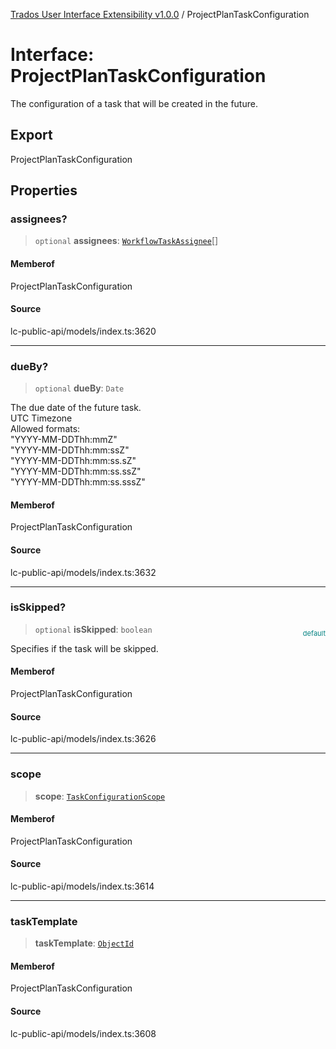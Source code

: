 [Trados User Interface Extensibility v1.0.0](../wiki/globals) / ProjectPlanTaskConfiguration

# Interface: ProjectPlanTaskConfiguration

The configuration of a task that will be created in the future.

## Export

ProjectPlanTaskConfiguration

## Properties

### assignees?

> `optional` **assignees**: [`WorkflowTaskAssignee`](../wiki/Interface.WorkflowTaskAssignee)[]

#### Memberof

ProjectPlanTaskConfiguration

#### Source

lc-public-api/models/index.ts:3620

***

### dueBy?

> `optional` **dueBy**: `Date`

The due date of the future task. <br> UTC Timezone <br> Allowed formats: <br> "YYYY-MM-DDThh:mmZ" <br> "YYYY-MM-DDThh:mm:ssZ" <br> "YYYY-MM-DDThh:mm:ss.sZ" <br> "YYYY-MM-DDThh:mm:ss.ssZ" <br> "YYYY-MM-DDThh:mm:ss.sssZ"

#### Memberof

ProjectPlanTaskConfiguration

#### Source

lc-public-api/models/index.ts:3632

***

### isSkipped?

> `optional` **isSkipped**: `boolean`

<div style="display:inline; float:right; color:#008080; margin-top:-23px; font-size:11px">default</div><div style="display: inline;">Specifies if the task will be skipped.</div>

#### Memberof

ProjectPlanTaskConfiguration

#### Source

lc-public-api/models/index.ts:3626

***

### scope

> **scope**: [`TaskConfigurationScope`](../wiki/Interface.TaskConfigurationScope)

#### Memberof

ProjectPlanTaskConfiguration

#### Source

lc-public-api/models/index.ts:3614

***

### taskTemplate

> **taskTemplate**: [`ObjectId`](../wiki/Interface.ObjectId)

#### Memberof

ProjectPlanTaskConfiguration

#### Source

lc-public-api/models/index.ts:3608
